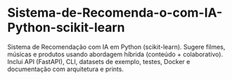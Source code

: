 # Sistema-de-Recomenda-o-com-IA-Python-scikit-learn
Sistema de Recomendação com IA em Python (scikit-learn). Sugere filmes, músicas e produtos usando abordagem híbrida (conteúdo + colaborativo). Inclui API (FastAPI), CLI, datasets de exemplo, testes, Docker e documentação com arquitetura e prints.
